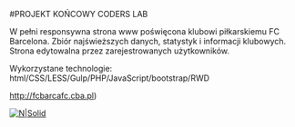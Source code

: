 #PROJEKT KOŃCOWY CODERS LAB

W pełni responsywna strona www poświęcona klubowi
piłkarskiemu FC Barcelona. Zbiór najświeższych danych,
statystyk i informacji klubowych. Strona edytowalna przez
zarejestrowanych użytkowników.

Wykorzystane technologie:
html/CSS/LESS/Gulp/PHP/JavaScript/bootstrap/RWD



http://fcbarcafc.cba.pl)

[![N|Solid](http://fcbarcafc.cba.pl/screen.png)](http://fcbarcafc.cba.pl)
